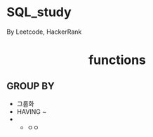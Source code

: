 # SQL_study
By Leetcode, HackerRank


<div align="center"><h1> functions </h1></div>

## GROUP BY
- 그룹화
- HAVING ~
- - ㅇㅇ
